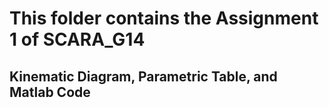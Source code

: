 # This folder contains the Assignment 1 of SCARA_G14
## Kinematic Diagram, Parametric Table, and Matlab Code
